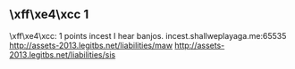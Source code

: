 ## \xff\xe4\xcc 1
\xff\xe4\xcc: 1 points
incest
I hear banjos. incest.shallweplayaga.me:65535
http://assets-2013.legitbs.net/liabilities/maw
http://assets-2013.legitbs.net/liabilities/sis


